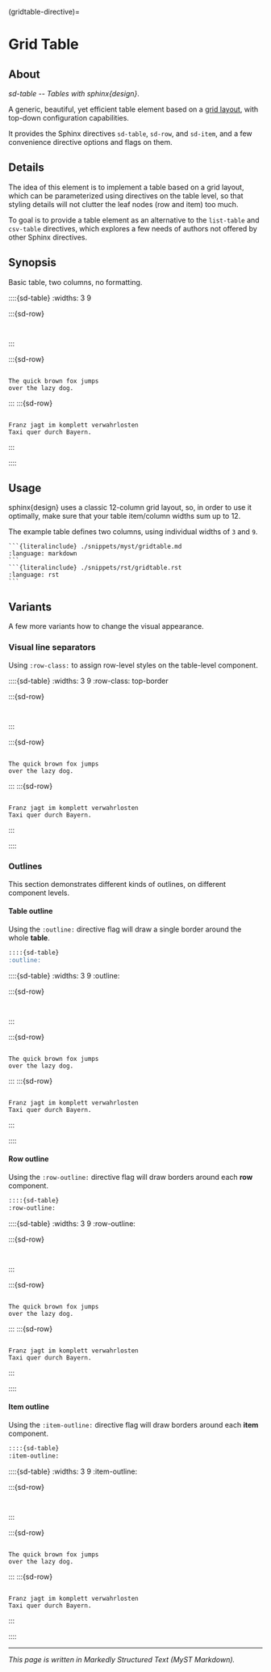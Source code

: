 (gridtable-directive)=

# Grid Table


## About

_sd-table -- Tables with sphinx{design}_.

A generic, beautiful, yet efficient table element based on a [grid layout](inv:sd#grids),
with top-down configuration capabilities.

It provides the Sphinx directives `sd-table`, `sd-row`, and `sd-item`,
and a few convenience directive options and flags on them.


## Details

The idea of this element is to implement a table based on a grid layout, which can
be parameterized using directives on the table level, so that styling details will
not clutter the leaf nodes (row and item) too much.

To goal is to provide a table element as an alternative to the `list-table` and
`csv-table` directives, which explores a few needs of authors not offered by
other Sphinx directives.


## Synopsis

Basic table, two columns, no formatting.

::::{sd-table}
:widths: 3 9

:::{sd-row}
```{sd-item} **What**
```
```{sd-item} **Description**
```
:::

:::{sd-row}
```{sd-item} Fox
```
```{sd-item}
The quick brown fox jumps
over the lazy dog.
```
:::
:::{sd-row}
```{sd-item} Franz
```
```{sd-item}
Franz jagt im komplett verwahrlosten
Taxi quer durch Bayern.
```
:::

::::


## Usage

sphinx{design} uses a classic 12-column grid layout, so, in order to use
it optimally, make sure that your table item/column widths sum up to 12.

The example table defines two columns, using individual widths of `3` and `9`.

````{tab-set-code}
```{literalinclude} ./snippets/myst/gridtable.md
:language: markdown
```
```{literalinclude} ./snippets/rst/gridtable.rst
:language: rst
```
````


## Variants

A few more variants how to change the visual appearance.

### Visual line separators

Using `:row-class:` to assign row-level styles on the table-level component.

::::{sd-table}
:widths: 3 9
:row-class: top-border

:::{sd-row}
```{sd-item} **What**
```
```{sd-item} **Description**
```
:::

:::{sd-row}
```{sd-item} Fox
```
```{sd-item}
The quick brown fox jumps
over the lazy dog.
```
:::
:::{sd-row}
```{sd-item} Franz
```
```{sd-item}
Franz jagt im komplett verwahrlosten
Taxi quer durch Bayern.
```
:::

::::


### Outlines

This section demonstrates different kinds of outlines, on different component levels.

#### Table outline

Using the `:outline:` directive flag will draw a single border around the whole **table**.

```markdown
::::{sd-table}
:outline:
```

::::{sd-table}
:widths: 3 9
:outline:

:::{sd-row}
```{sd-item} **What**
```
```{sd-item} **Description**
```
:::

:::{sd-row}
```{sd-item} Fox
```
```{sd-item}
The quick brown fox jumps
over the lazy dog.
```
:::
:::{sd-row}
```{sd-item} Franz
```
```{sd-item}
Franz jagt im komplett verwahrlosten
Taxi quer durch Bayern.
```
:::

::::


#### Row outline

Using the `:row-outline:` directive flag will draw borders around each **row** component.

```markdown
::::{sd-table}
:row-outline:
```

::::{sd-table}
:widths: 3 9
:row-outline:

:::{sd-row}
```{sd-item} **What**
```
```{sd-item} **Description**
```
:::

:::{sd-row}
```{sd-item} Fox
```
```{sd-item}
The quick brown fox jumps
over the lazy dog.
```
:::
:::{sd-row}
```{sd-item} Franz
```
```{sd-item}
Franz jagt im komplett verwahrlosten
Taxi quer durch Bayern.
```
:::

::::


#### Item outline

Using the `:item-outline:` directive flag will draw borders around each **item** component.

```markdown
::::{sd-table}
:item-outline:
```

::::{sd-table}
:widths: 3 9
:item-outline:

:::{sd-row}
```{sd-item} **What**
```
```{sd-item} **Description**
```
:::

:::{sd-row}
```{sd-item} Fox
```
```{sd-item}
The quick brown fox jumps
over the lazy dog.
```
:::
:::{sd-row}
```{sd-item} Franz
```
```{sd-item}
Franz jagt im komplett verwahrlosten
Taxi quer durch Bayern.
```
:::

::::


---

_This page is written in Markedly Structured Text (MyST Markdown)._
